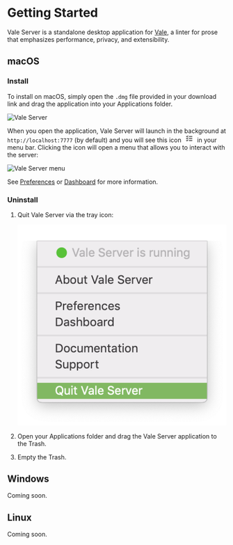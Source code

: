 # Getting Started

Vale Server is a standalone desktop application for [Vale][1], a linter for
prose that emphasizes performance, privacy, and extensibility.

## macOS

### Install

To install on macOS, simply open the `.dmg` file provided in your
download link and drag the application into your Applications folder.

![Vale Server](img/dmg.png)

When you open the application, Vale Server will launch in the background at
`http://localhost:7777` (by default) and you will see this icon <img src="img/menu-icon.png" style="height: 18px; padding-left: 2px; padding-right: 2px">
in your menu bar. Clicking the icon will open a menu that allows you to
interact with the server:

![Vale Server menu](img/menu.png)

See [Preferences]() or [Dashboard]() for more information.

### Uninstall

1. Quit Vale Server via the tray icon:

    ![Vale Server Quit](img/quit-mac.png)

2. Open your Applications folder and drag the Vale Server application to the Trash.

3. Empty the Trash.

## Windows

Coming soon.

## Linux

Coming soon.

[1]: https://github.com/errata-ai/vale

